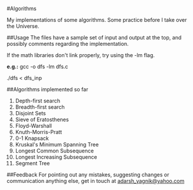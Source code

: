 #Algorithms

My implementations of some algorithms. Some practice before I take over the Universe.

##Usage
The files have a sample set of input and output at the top, and possibly comments regarding the implementation.

If the math libraries don't link properly, try using the -lm flag.

**e.g.:**
gcc -o dfs -lm dfs.c

./dfs &lt; dfs_inp

##Algorithms implemented so far

1. Depth-first search
2. Breadth-first search
3. Disjoint Sets
4. Sieve of Eratosthenes
5. Floyd-Warshall
6. Knuth-Morris-Pratt
7. 0-1 Knapsack
8. Kruskal's Minimum Spanning Tree
9. Longest Common Subsequence
10. Longest Increasing Subsequence
11. Segment Tree

##Feedback
For pointing out any mistakes, suggesting changes or communication anything else, get in touch at adarsh_yagnik@yahoo.com

